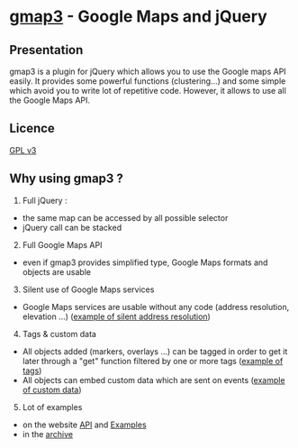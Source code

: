 [gmap3](http://gmap3.net/) - Google Maps and jQuery
===================================================

Presentation
------------

gmap3 is a plugin for jQuery which allows you to use the Google maps API easily.
It provides some powerful functions (clustering...) and some simple which avoid you to write lot of repetitive code.
However, it allows to use all the Google Maps API.

Licence
-------
[GPL v3](http://www.gnu.org/licenses/gpl.html)

Why using gmap3 ?
-----------------

1. Full jQuery : 
 - the same map can be accessed by all possible selector
 - jQuery call can be stacked

2. Full Google Maps API
 - even if gmap3 provides simplified type, Google Maps formats and objects are usable

3. Silent use of Google Maps services
 - Google Maps services are usable without any code (address resolution, elevation ...) ([example of silent address resolution](http://gmap3.net/api/add-marker.html))

4. Tags & custom data
 - All objects added (markers, overlays ...) can be tagged in order to get it later through a "get" function filtered by one or more tags ([example of tags](http://gmap3.net/api/add-kml-layer.html))
 - All objects can embed custom data which are sent on events ([example of custom data](http://gmap3.net/api/add-markers.html))

5. Lot of examples 
 - on the website [API](http://gmap3.net/api.html) and [Examples](http://gmap3.net/examples.html)
 - in the [archive](http://gmap3.net/download.html)
